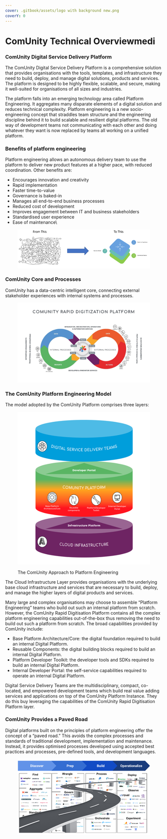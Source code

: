 ```yaml
---
cover: .gitbook/assets/logo with background new.png
coverY: 0
---
```


# ComUnity Technical Overviewmedi

### ComUnity Digital Service Delivery Platform <a href="#ytzuxy6wlum8" id="ytzuxy6wlum8"></a>

The ComUnity Digital Service Delivery Platform is a comprehensive solution that provides organisations with the tools, templates, and infrastructure they need to build, deploy, and manage digital solutions, products and services. The platform is designed to be highly flexible, scalable, and secure, making it well-suited for organisations of all sizes and industries.

The platform falls into an emerging technology area called Platform Engineering. It aggregates many disparate elements of a digital solution and reduces technical complexity. Platform engineering is a new socio-engineering concept that straddles team structure and the engineering discipline behind it to build scalable and resilient digital platforms. The old way of development teams not communicating with each other and doing whatever they want is now replaced by teams all working on a unified platform.

### Benefits of platform engineering <a href="#id-1wk2u65ltgns" id="id-1wk2u65ltgns"></a>

Platform engineering allows an autonomous delivery team to use the platform to deliver new product features at a higher pace, with reduced coordination. Other benefits are:

* &#x20;Encourages innovation and creativity
* &#x20;Rapid implementation
* Faster time-to-value
* Governance is baked-in
* Manages all end-to-end business processes
* Reduced cost of development
* &#x20;Improves engagement between IT and business stakeholders
* Standardised user experience
* &#x20;Ease of maintenance\


<figure><img src=".gitbook/assets/layers_of_comunity.png" alt=""><figcaption></figcaption></figure>



### ComUnity Core and Processes <a href="#y745d8v8iepy" id="y745d8v8iepy"></a>

ComUnity has a data-centric intelligent core, connecting external stakeholder experiences with internal systems and processes.

<figure><img src=".gitbook/assets/wheel_of_comunity.jpg" alt=""><figcaption></figcaption></figure>

### The ComUnity Platform Engineering Model <a href="#gktsduesmxq2" id="gktsduesmxq2"></a>

The model adopted by the ComUnity Platform comprises three layers:

<figure><img src=".gitbook/assets/disk_of_comunity.png" alt=""><figcaption><p>The ComUnity Approach to Platform Engineering</p></figcaption></figure>

The Cloud Infrastructure Layer provides organisations with the underlying base cloud infrastructure and services that are necessary to build, deploy, and manage the higher layers of digital products and services.

Many large and complex organisations may choose to assemble “Platform Engineering” teams who build out such an internal platform from scratch. However, the ComUnity Rapid Digitisation Platform contains all the complex platform engineering capabilities out-of-the-box thus removing the need to build out such a platform from scratch. The broad capabilities provided by ComUnity include:

* Base Platform Architecture/Core: the digital foundation required to build an internal Digital Platform.
* Reusable Components: the digital building blocks required to build an internal Digital Platform.
* &#x20;Platform Developer Toolkit: the developer tools and SDKs required to build an internal Digital Platform.
* Internal Developer Portal: the self-service capabilities required to operate an internal Digital Platform.

Digital Service Delivery Teams are the multidisciplinary, compact, co-located, and empowered development teams which build real value adding services and applications on top of the ComUnity Platform Instance. They do this buy leveraging the capabilities of the ComUnity Rapid Digitisation Platform layer.

### ComUnity Provides a Paved Road <a href="#a54o2wawce5n" id="a54o2wawce5n"></a>

Digital platforms built on the principles of platform engineering offer the concept of a “paved road.” This avoids the complex processes and standards of traditional development, implementation and maintenance. Instead, it provides optimised processes developed using accepted best practices and processes, pre-defined tools, and development languages.

<figure><img src=".gitbook/assets/paved_rod_of_comunity.png" alt=""><figcaption></figcaption></figure>
